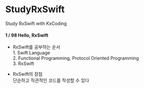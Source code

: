 # StudyRxSwift
Study RxSwift with KxCoding

#### 1 / 98 Hello, RxSwift
- RxSwift를 공부하는 순서
<br>1. Swift Language
<br>2. Functional Programming, Protocol Oriented Programming
<br>3. RxSwift

- RxSwift의 장점
<br> 단순하고 직관적인 코드를 작성할 수 있다
